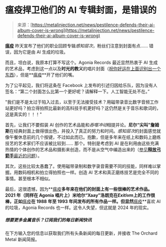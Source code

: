 <!--yml

category: 未分类

date: 2024-05-29 13:18:53

-->

# 瘟疫捍卫他们的 AI 专辑封面，是错误的

> 来源：[https://metalinjection.net/news/pestilence-defends-their-ai-album-cover-is-wrong](https://metalinjection.net/news/pestilence-defends-their-ai-album-cover-is-wrong)

**[瘟疫](/tag/pestilence)** 昨天宣布了他们的职业回顾专辑*感知层次*，粉丝们注意到封面有点…… 错误，因为它是由 AI 生成的垃圾。

而且，坦白说，我原本打算不写这个。Agonia Records 最近显然热衷于 AI 生成的艺术品，考虑到这一点以及**时光的教义**的唱片封面（[祝你好运在上面识别出一个东西](https://f4.bcbits.com/img/a3819425169_10.jpg)），但是**[瘟疫](/tag/pestilence)**开了他们的嘴。

为了公平起见，我们将这条在 Facebook 上发布的引述归因给乐队，因为没有人签名：“第二个封面怎么比第一个更好呢？请解释一下。人工智能无处不在。”

"我们是不是太过于陷入过去，以至于无法接受技术？用磁带录音比数字音频工作站更好吗？拍立得拍照比最新的高科技手机更好吗？这仍然是关于音乐和歌词的，这是真实的！！！"

首先，让我们不要假装 AI 创作的艺术品能和*吞噬冲动*相提并论。**尼尔“尖叫”詹姆斯**在经典封面上做得很出色，并投入了真正的努力和时间。*感知层次*的封面感觉就像午餐休息前的几个按键，不过如此而已。抱歉，但是多年来在纸上和数码上磨练技艺的艺术家们不应该被比较到…… 那个。特别是考虑到 AI 是在利用由这些充满热情的个体创作的艺术品和摄影来创造，而不是从空气中编造出来的（[参见**释放弓箭手**最近的问题](https://metalinjection.net/news/unleash-the-archers-addresses-the-use-of-ai-in-their-latest-music-video)）。

其次，这些比较太愚蠢了。使用磁带录制和数字录音需要不同的技能，同样难以掌握。用数码相机和拍立得拍照也一样。创造 AI 艺术和真正磨练技艺是完全不同的事情。甚至根本不相似。

最后，这很遗憾，因为**[瘟疫](/tag/pestilence)**多年来在他们的封面上有一些很棒的艺术作品。2021 年（同样在 Agonia 唱片上）**米哈尔“Xaay”洛朗克**在*Exitivm*上的工作很棒，正如**[瘟疫](/tag/pestilence)**在 1988 年至 1993 年间发布的所有作品一样。但显然**[瘟疫](/tag/pestilence)**喜欢 AI 的垃圾，Agonia Records 也一样。这令人失望，但这就是 2024 年的现实。

##### 想要更多金属音乐？订阅我们的每日新闻快讯

在下方输入您的信息以获取我们所有头条新闻的每日更新，并接收 The Orchard Metal 新闻简报。
